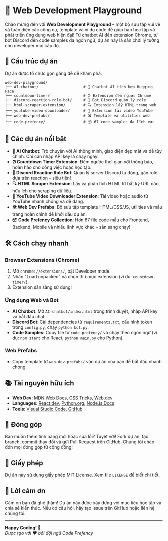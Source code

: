 # 🌟 Web Development Playground

Chào mừng đến với **Web Development Playground** – một bộ sưu tập vui vẻ và toàn diện các công cụ, template và ví dụ code để giúp bạn học tập và phát triển ứng dụng web hiện đại! Từ chatbot AI đến extension Chrome, từ bot Discord đến code samples đa ngôn ngữ, dự án này là sân chơi lý tưởng cho developer mọi cấp độ.

## 📂 Cấu trúc dự án

Dự án được tổ chức gọn gàng để dễ khám phá:

```
web-dev-playground/
├── AI-chatbot/                    # 🤖 Chatbot AI tích hợp Hugging Face
├── countdown-timer/               # ⏰ Extension đếm ngược Chrome
├── discord-reaction-role-bot/     # 🤖 Bot Discord quản lý role
├── html-scraper-extension/        # 🔍 Extension lấy HTML trang web
├── youtube-video-downloader/      # 🎥 Extension tải video YouTube
├── web-dev-prefabs/               # 🛠️ Template và utilities web
└── code-prefency/                 # 📦 67 code samples đa lĩnh vực
```

## 🚀 Các dự án nổi bật

- **🤖 AI Chatbot**: Trò chuyện với AI thông minh, giao diện đẹp mắt và dễ tùy chỉnh. Chỉ cần nhập API key là chạy ngay!
- **⏰ Countdown Timer Extension**: Đếm ngược thời gian với thông báo, hoàn hảo cho công việc hoặc học tập.
- **🤖 Discord Reaction Role Bot**: Quản lý server Discord tự động, gán role dựa trên reaction – siêu tiện!
- **🔍 HTML Scraper Extension**: Lấy và phân tích HTML từ bất kỳ URL nào, hữu ích cho scraping dữ liệu.
- **🎥 YouTube Video Downloader Extension**: Tải video hoặc audio từ YouTube nhanh chóng và dễ dàng.
- **🛠️ Web Dev Prefabs**: Bộ sưu tập template HTML/CSS/JS, utilities và mẫu trang hoàn chỉnh để khởi đầu dự án.
- **📦 Code Prefency Collection**: Hơn 67 file code mẫu cho Frontend, Backend, Mobile và nhiều lĩnh vực khác – sẵn sàng chạy!

## 🛠️ Cách chạy nhanh

### Browser Extensions (Chrome)
1. Mở `chrome://extensions/`, bật Developer mode.
2. Nhấn "Load unpacked" và chọn thư mục extension (ví dụ: `countdown-timer/`).
3. Extension sẵn sàng sử dụng!

### Ứng dụng Web và Bot
- **AI Chatbot**: Mở `AI-chatbot/index.html` trong trình duyệt, nhập API key và bắt đầu chat.
- **Discord Bot**: Cài dependencies từ `requirements.txt`, cấu hình token trong `config.py`, chạy `python bot.py`.
- **Code Samples**: Copy file từ `code-prefency/` và chạy theo ngôn ngữ (ví dụ: `npm start` cho React, `python main.py` cho Python).

### Web Prefabs
- Copy template từ `web-dev-prefabs/` vào dự án của bạn để bắt đầu nhanh chóng.

## 📚 Tài nguyên hữu ích

- **Web Dev**: [MDN Web Docs](https://developer.mozilla.org/), [CSS Tricks](https://css-tricks.com/), [Web.dev](https://web.dev/)
- **Languages**: [React.dev](https://react.dev/), [Python.org](https://python.org/), [Node.js Docs](https://nodejs.org/)
- **Tools**: [Visual Studio Code](https://code.visualstudio.com/), [GitHub](https://github.com/)

## 🤝 Đóng góp

Bạn muốn thêm tính năng mới hoặc sửa lỗi? Tuyệt vời! Fork dự án, tạo branch, commit thay đổi và gửi Pull Request trên GitHub. Chúng tôi chào đón mọi đóng góp từ cộng đồng!

## 📜 Giấy phép

Dự án này sử dụng giấy phép MIT License. Xem file `LICENSE` để biết chi tiết.

## 🙏 Lời cảm ơn

Cảm ơn bạn đã ghé thăm! Dự án này được xây dựng với mục tiêu học tập và chia sẻ kiến thức. Nếu có câu hỏi, hãy tạo issue trên GitHub hoặc liên hệ chúng tôi.

---

**Happy Coding! 🎉**  
*Được tạo với ❤️ bởi đội ngũ Code Prefency*
